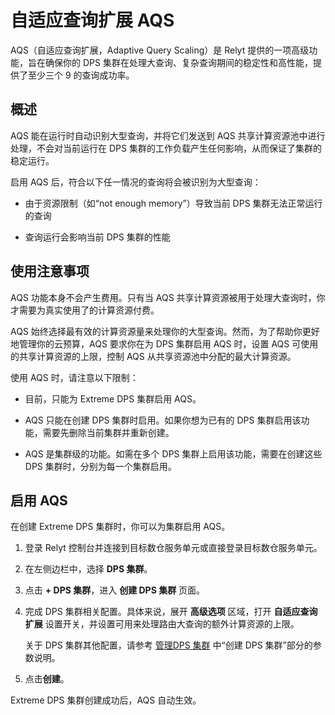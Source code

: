 # 自适应查询扩展 AQS

AQS（自适应查询扩展，Adaptive Query Scaling）是 Relyt 提供的一项高级功能，旨在确保你的 DPS 集群在处理大查询、复杂查询期间的稳定性和高性能，提供了至少三个 9 的查询成功率。

## 概述

AQS 能在运行时自动识别大型查询，并将它们发送到 AQS 共享计算资源池中进行处理，不会对当前运行在 DPS 集群的工作负载产生任何影响，从而保证了集群的稳定运行。

启用 AQS 后，符合以下任一情况的查询将会被识别为大型查询：

- 由于资源限制（如“not enough memory”）导致当前 DPS 集群无法正常运行的查询

- 查询运行会影响当前 DPS 集群的性能

## 使用注意事项

AQS 功能本身不会产生费用。只有当 AQS 共享计算资源被用于处理大查询时，你才需要为真实使用了的计算资源付费。

AQS 始终选择最有效的计算资源量来处理你的大型查询。然而，为了帮助你更好地管理你的云预算，AQS 要求你在为 DPS 集群启用 AQS 时，设置 AQS 可使用的共享计算资源的上限，控制 AQS 从共享资源池中分配的最大计算资源。

使用 AQS 时，请注意以下限制：

- 目前，只能为 Extreme DPS 集群启用 AQS。

- AQS 只能在创建 DPS 集群时启用。如果你想为已有的 DPS 集群启用该功能，需要先删除当前集群并重新创建。

- AQS 是集群级的功能。如需在多个 DPS 集群上启用该功能，需要在创建这些 DPS 集群时，分别为每一个集群启用。


## 启用 AQS

在创建 Extreme DPS 集群时，你可以为集群启用 AQS。

1. 登录 Relyt 控制台并连接到目标数仓服务单元或直接登录目标数仓服务单元。

2. 在左侧边栏中，选择 **DPS 集群**。

3. 点击 **+ DPS 集群**，进入 **创建 DPS 集群** 页面。

4. 完成 DPS 集群相关配置。具体来说，展开 **高级选项** 区域，打开 **自适应查询扩展** 设置开关，并设置可用来处理路由大查询的额外计算资源的上限。

    关于 DPS 集群其他配置，请参考 [管理DPS 集群](/relyt/guides/dps-clusters/manage-dps-clusters) 中“创建 DPS 集群”部分的参数说明。

5. 点击**创建**。

Extreme DPS 集群创建成功后，AQS 自动生效。
